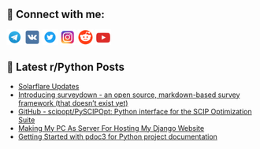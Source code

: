 ## 🔎 Connect with me:
[<img src="https://github.com/bullbesh/bullbesh/blob/main/images/Telegram.png" width="32" height="32" />](https://t.me/bullbesh)
[<img src="https://github.com/bullbesh/bullbesh/blob/main/images/VK.png" width="32" height="32" />](https://vk.com/bullbesh)
[<img src="https://github.com/bullbesh/bullbesh/blob/main/images/Twitter.png" width="32" height="32" />](https://twitter.com/bullbesh1)
[<img src="https://github.com/bullbesh/bullbesh/blob/main/images/Instagram.png" width="32" height="32" />](https://www.instagram.com/bullbesh)
[<img src="https://github.com/bullbesh/bullbesh/blob/main/images/Reddit.png" width="32" height="32" />](https://www.reddit.com/user/bullbesh)
[<img src="https://github.com/bullbesh/bullbesh/blob/main/images/YouTube.png" width="32" height="32" />](https://www.youtube.com/channel/UCtfjRs6uzgq5mfm8S06WTcg)

## 📕 Latest r/Python Posts
<!-- BLOG-POST-LIST:START -->
- [Solarflare Updates](https://www.reddit.com/r/Python/comments/1333g5b/solarflare_updates/)
- [Introducing surveydown - an open source, markdown-based survey framework &lpar;that doesn’t exist yet&rpar;](https://www.reddit.com/r/Python/comments/1332tsx/introducing_surveydown_an_open_source/)
- [GitHub - scipopt/PySCIPOpt: Python interface for the SCIP Optimization Suite](https://www.reddit.com/r/Python/comments/1331j8k/github_scipoptpyscipopt_python_interface_for_the/)
- [Making My PC As Server For Hosting My Django Website](https://www.reddit.com/r/Python/comments/1331847/making_my_pc_as_server_for_hosting_my_django/)
- [Getting Started with pdoc3 for Python project documentation](https://www.reddit.com/r/Python/comments/13308nv/getting_started_with_pdoc3_for_python_project/)
<!-- BLOG-POST-LIST:END -->

